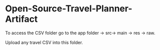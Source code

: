 # Open-Source-Travel-Planner-Artifact

To access the CSV folder go to the app folder -> src-> main -> res -> raw.

Upload any travel CSV into this folder.
